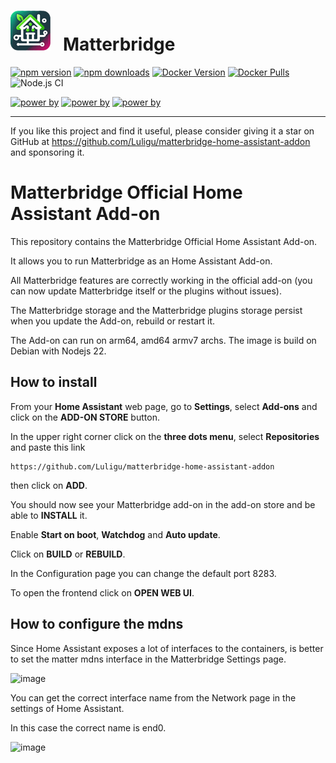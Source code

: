 # <img src="https://github.com/Luligu/matterbridge/blob/main/frontend/public/matterbridge%2064x64.png" alt="Matterbridge Logo" width="64px" height="64px">&nbsp;&nbsp;&nbsp;Matterbridge

[![npm version](https://img.shields.io/npm/v/matterbridge.svg)](https://www.npmjs.com/package/matterbridge)
[![npm downloads](https://img.shields.io/npm/dt/matterbridge.svg)](https://www.npmjs.com/package/matterbridge)
[![Docker Version](https://img.shields.io/docker/v/luligu/matterbridge?label=docker%20version&sort=semver)](https://hub.docker.com/r/luligu/matterbridge)
[![Docker Pulls](https://img.shields.io/docker/pulls/luligu/matterbridge.svg)](https://hub.docker.com/r/luligu/matterbridge)
![Node.js CI](https://github.com/Luligu/matterbridge/actions/workflows/build.yml/badge.svg)

[![power by](https://img.shields.io/badge/powered%20by-matter--history-blue)](https://www.npmjs.com/package/matter-history)
[![power by](https://img.shields.io/badge/powered%20by-node--ansi--logger-blue)](https://www.npmjs.com/package/node-ansi-logger)
[![power by](https://img.shields.io/badge/powered%20by-node--persist--manager-blue)](https://www.npmjs.com/package/node-persist-manager)

---

If you like this project and find it useful, please consider giving it a star on GitHub at https://github.com/Luligu/matterbridge-home-assistant-addon and sponsoring it.


# Matterbridge Official Home Assistant Add-on

This repository contains the Matterbridge Official Home Assistant Add-on. 

It allows you to run Matterbridge as an Home Assistant Add-on.

All Matterbridge features are correctly working in the official add-on (you can now update Matterbridge itself or the plugins without issues). 

The Matterbridge storage and the Matterbridge plugins storage persist when you update the Add-on, rebuild or restart it.

The Add-on can run on arm64, amd64 armv7 archs. The image is build on Debian with Nodejs 22.

## How to install

From your **Home Assistant** web page, go to **Settings**, select **Add-ons** and click on the **ADD-ON STORE** button.

In the upper right corner click on the **three dots menu**, select **Repositories** and paste this link

```
https://github.com/Luligu/matterbridge-home-assistant-addon
```

then click on **ADD**.

You should now see your Matterbridge add-on in the add-on store and be able to **INSTALL** it.

Enable **Start on boot**, **Watchdog** and **Auto update**.

Click on **BUILD** or **REBUILD**.

In the Configuration page you can change the default port 8283.

To open the frontend click on **OPEN WEB UI**.

## How to configure the mdns

Since Home Assistant exposes a lot of interfaces to the containers, is better to set the matter mdns interface in the Matterbridge Settings page.

![image](https://github.com/user-attachments/assets/bdaa91ea-4c87-4aeb-9cec-dd99be0ec8dc)

You can get the correct interface name from the Network page in the settings of Home Assistant.

In this case the correct name is end0.

![image](https://github.com/user-attachments/assets/1c09c1a4-41b5-41ed-924e-1f1086140b50)


